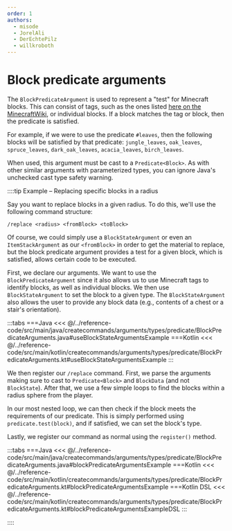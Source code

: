 ```yaml
---
order: 1
authors:
  - misode
  - JorelAli
  - DerEchtePilz
  - willkroboth
---
```


# Block predicate arguments

The `BlockPredicateArgument` is used to represent a "test" for Minecraft blocks. This can consist of tags, such as the ones listed [here on the MinecraftWiki](https://minecraft.wiki/w/Tag#Blocks), or individual blocks. If a block matches the tag or block, then the predicate is satisfied.

For example, if we were to use the predicate `#leaves`, then the following blocks will be satisfied by that predicate: `jungle_leaves`, `oak_leaves`, `spruce_leaves`, `dark_oak_leaves`, `acacia_leaves`, `birch_leaves`.

When used, this argument must be cast to a `Predicate<Block>`. As with other similar arguments with parameterized types, you can ignore Java's unchecked cast type safety warning.

::::tip Example – Replacing specific blocks in a radius

Say you want to replace blocks in a given radius. To do this, we'll use the following command structure:

```mccmd
/replace <radius> <fromBlock> <toBlock>
```

Of course, we could simply use a `BlockStateArgument` or even an `ItemStackArgument` as our `<fromBlock>` in order to get the material to replace, but the block predicate argument provides a test for a given block, which is satisfied, allows certain code to be executed.

First, we declare our arguments. We want to use the `BlockPredicateArgument` since it also allows us to use Minecraft tags to identify blocks, as well as individual blocks. We then use `BlockStateArgument` to set the block to a given type. The `BlockStateArgument` also allows the user to provide any block data (e.g., contents of a chest or a stair's orientation).

:::tabs
===Java
<<< @/../reference-code/src/main/java/createcommands/arguments/types/predicate/BlockPredicateArguments.java#useBlockStateArgumentsExample
===Kotlin
<<< @/../reference-code/src/main/kotlin/createcommands/arguments/types/predicate/BlockPredicateArguments.kt#useBlockStateArgumentsExample
:::

We then register our `/replace` command. First, we parse the arguments making sure to cast to `Predicate<Block>` and `BlockData` (and not `BlockState`). After that, we use a few simple loops to find the blocks within a radius sphere from the player.

In our most nested loop, we can then check if the block meets the requirements of our predicate. This is simply performed using `predicate.test(block)`, and if satisfied, we can set the block's type.

Lastly, we register our command as normal using the `register()` method.

:::tabs
===Java
<<< @/../reference-code/src/main/java/createcommands/arguments/types/predicate/BlockPredicateArguments.java#blockPredicateArgumentsExample
===Kotlin
<<< @/../reference-code/src/main/kotlin/createcommands/arguments/types/predicate/BlockPredicateArguments.kt#blockPredicateArgumentsExample
===Kotlin DSL
<<< @/../reference-code/src/main/kotlin/createcommands/arguments/types/predicate/BlockPredicateArguments.kt#blockPredicateArgumentsExampleDSL
:::

::::